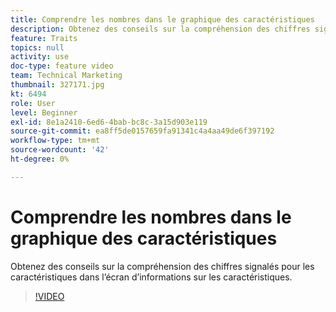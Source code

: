 ```yaml
---
title: Comprendre les nombres dans le graphique des caractéristiques
description: Obtenez des conseils sur la compréhension des chiffres signalés pour les caractéristiques dans l’écran d’informations sur les caractéristiques.
feature: Traits
topics: null
activity: use
doc-type: feature video
team: Technical Marketing
thumbnail: 327171.jpg
kt: 6494
role: User
level: Beginner
exl-id: 8e1a2410-6ed6-4bab-bc8c-3a15d903e119
source-git-commit: ea8ff5de0157659fa91341c4a4aa49de6f397192
workflow-type: tm+mt
source-wordcount: '42'
ht-degree: 0%

---
```


# Comprendre les nombres dans le graphique des caractéristiques

Obtenez des conseils sur la compréhension des chiffres signalés pour les caractéristiques dans l’écran d’informations sur les caractéristiques.

>[!VIDEO](https://video.tv.adobe.com/v/327171/?quality=12&learn=on)
